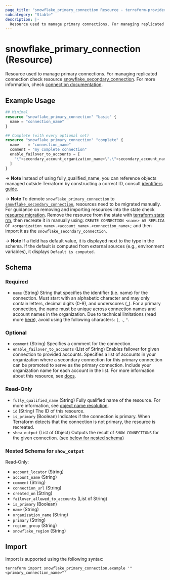 ```yaml
---
page_title: "snowflake_primary_connection Resource - terraform-provider-snowflake"
subcategory: "Stable"
description: |-
  Resource used to manage primary connections. For managing replicated connection check resource snowflake_secondary_connection ./secondary_connection. For more information, check connection documentation https://docs.snowflake.com/en/sql-reference/sql/create-connection.html.
---
```


# snowflake_primary_connection (Resource)

Resource used to manage primary connections. For managing replicated connection check resource [snowflake_secondary_connection](./secondary_connection). For more information, check [connection documentation](https://docs.snowflake.com/en/sql-reference/sql/create-connection.html).

## Example Usage

```terraform
## Minimal
resource "snowflake_primary_connection" "basic" {
  name = "connection_name"
}

## Complete (with every optional set)
resource "snowflake_primary_connection" "complete" {
  name    = "connection_name"
  comment = "my complete connection"
  enable_failover_to_accounts = [
    "\"<secondary_account_organization_name>\".\"<secondary_account_name>\""
  ]
}
```

-> **Note** Instead of using fully_qualified_name, you can reference objects managed outside Terraform by constructing a correct ID, consult [identifiers guide](../guides/identifiers_rework_design_decisions#new-computed-fully-qualified-name-field-in-resources).

-> **Note** To demote `snowflake_primary_connection` to [`snowflake_secondary_connection`](./secondary_connection), resources need to be migrated manually. For guidance on removing and importing resources into the state check [resource migration](../guides/resource_migration). Remove the resource from the state with [terraform state rm](https://developer.hashicorp.com/terraform/cli/commands/state/rm), then recreate it in manually using:
    ```
    CREATE CONNECTION <name> AS REPLICA OF <organization_name>.<account_name>.<connection_name>;
    ```
and then import it as the `snowflake_secondary_connection`.
<!-- TODO(SNOW-1634854): include an example showing both methods-->

-> **Note** If a field has default value, it is displayed next to the type in the schema. If the default is computed from external sources (e.g., environment variables), it displays `Default is computed`.

<!-- schema generated by tfplugindocs -->
## Schema

### Required

- `name` (String) String that specifies the identifier (i.e. name) for the connection. Must start with an alphabetic character and may only contain letters, decimal digits (0-9), and underscores (_). For a primary connection, the name must be unique across connection names and account names in the organization.  Due to technical limitations (read more [here](../guides/identifiers_rework_design_decisions#known-limitations-and-identifier-recommendations)), avoid using the following characters: `|`, `.`, `"`.

### Optional

- `comment` (String) Specifies a comment for the connection.
- `enable_failover_to_accounts` (List of String) Enables failover for given connection to provided accounts. Specifies a list of accounts in your organization where a secondary connection for this primary connection can be promoted to serve as the primary connection. Include your organization name for each account in the list. For more information about this resource, see [docs](./account).

### Read-Only

- `fully_qualified_name` (String) Fully qualified name of the resource. For more information, see [object name resolution](https://docs.snowflake.com/en/sql-reference/name-resolution).
- `id` (String) The ID of this resource.
- `is_primary` (Boolean) Indicates if the connection is primary. When Terraform detects that the connection is not primary, the resource is recreated.
- `show_output` (List of Object) Outputs the result of `SHOW CONNECTIONS` for the given connection. (see [below for nested schema](#nestedatt--show_output))

<a id="nestedatt--show_output"></a>
### Nested Schema for `show_output`

Read-Only:

- `account_locator` (String)
- `account_name` (String)
- `comment` (String)
- `connection_url` (String)
- `created_on` (String)
- `failover_allowed_to_accounts` (List of String)
- `is_primary` (Boolean)
- `name` (String)
- `organization_name` (String)
- `primary` (String)
- `region_group` (String)
- `snowflake_region` (String)

## Import

Import is supported using the following syntax:

```shell
terraform import snowflake_primary_connection.example '"<primary_connection_name>"'
```
